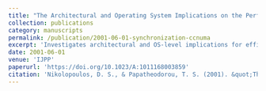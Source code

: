 ```yaml
---
title: "The Architectural and Operating System Implications on the Performance of Synchronization on ccNUMA Multiprocessors"
collection: publications
category: manuscripts
permalink: /publication/2001-06-01-synchronization-ccnuma
excerpt: 'Investigates architectural and OS-level implications for efficient synchronization on ccNUMA platforms, analyzing hardware and software optimizations.'
date: 2001-06-01
venue: 'IJPP'
paperurl: 'https://doi.org/10.1023/A:1011168003859'
citation: 'Nikolopoulos, D. S., & Papatheodorou, T. S. (2001). &quot;The Architectural and Operating System Implications on the Performance of Synchronization on ccNUMA Multiprocessors.&quot; <i>IJPP</i>, 29(3), 249–282. https://doi.org/10.1023/A:1011168003859'
---
```


